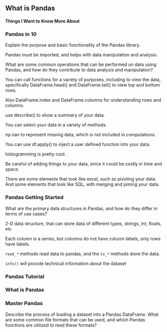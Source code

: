 ## What is Pandas

#### Things I Want to Know More About



### Pandas in 10

Explain the purpose and basic functionality of the Pandas library.

Pandas must be imported, and helps with data manipulation and analysis. 


What are some common operations that can be performed on data using Pandas, and how do they contribute to data analysis and manipulation?

You can call functions for a variety of purposes, including to view the data, specifically DataFrame.head() and DataFrame.tail() to view top and bottom rows. 

Also DataFrame.index and DataFrame.columns for understanding rows and columns. 

use describe() to show a summary of your data. 

You can select your data in a variety of methods. 

np.nan to represent missing data, which is not included in computations. 

You can use df.apply() to inject a user defined function into your data. 

histogramming is pretty cool. 

Be careful of adding things to your data, since it could be costly in time and space. 

There are some elements that look like excel, such as pivoting your data. And some elements that look like SQL, with merging and joining your data. 


### Pandas Getting Started

What are the primary data structures in Pandas, and how do they differ in terms of use cases?

2-D data structure, that can store data of different types, strings, int, floats, etc

Each column is a series, but columns do not have column labels, only rows have labels. 

`read_*` methods read data to pandas, and the `to_*` methods store the data. 

`info()` will provide technical information about the dataset


### Pandas Tutorial


### What is Pandas


### Master Pandas






Describe the process of loading a dataset into a Pandas DataFrame. What are some common file formats that can be used, and which Pandas functions are utilized to read these formats?